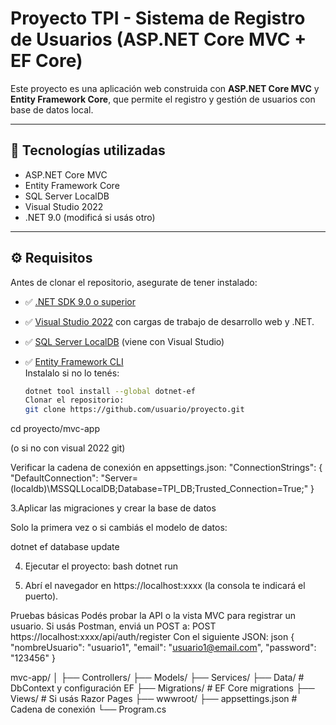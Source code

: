 ﻿# Proyecto TPI - Sistema de Registro de Usuarios (ASP.NET Core MVC + EF Core)

Este proyecto es una aplicación web construida con **ASP.NET Core MVC** y **Entity Framework Core**, que permite el registro y gestión de usuarios con base de datos local.

---

## 🚀 Tecnologías utilizadas

- ASP.NET Core MVC
- Entity Framework Core
- SQL Server LocalDB
- Visual Studio 2022
- .NET 9.0 (modificá si usás otro)

---

## ⚙️ Requisitos

Antes de clonar el repositorio, asegurate de tener instalado:

- ✅ [.NET SDK 9.0 o superior](https://dotnet.microsoft.com/download)
- ✅ [Visual Studio 2022](https://visualstudio.microsoft.com/) con cargas de trabajo de desarrollo web y .NET.
- ✅ [SQL Server LocalDB](https://docs.microsoft.com/sql/database-engine/configure-windows/sql-server-express-localdb) (viene con Visual Studio)
- ✅ [Entity Framework CLI](https://learn.microsoft.com/ef/core/cli/dotnet)  
  Instalalo si no lo tenés:

  ```bash
  dotnet tool install --global dotnet-ef
  Clonar el repositorio:
  git clone https://github.com/usuario/proyecto.git
cd proyecto/mvc-app

(o si no con visual 2022 git)

Verificar la cadena de conexión en appsettings.json:
"ConnectionStrings": {
  "DefaultConnection": "Server=(localdb)\\MSSQLLocalDB;Database=TPI_DB;Trusted_Connection=True;"
}

3.Aplicar las migraciones y crear la base de datos

Solo la primera vez o si cambiás el modelo de datos:

dotnet ef database update

4. Ejecutar el proyecto:
bash
dotnet run

5. Abrí el navegador en https://localhost:xxxx (la consola te indicará el puerto).



 Pruebas básicas
Podés probar la API o la vista MVC para registrar un usuario. Si usás Postman, enviá un POST a:
POST https://localhost:xxxx/api/auth/register
Con el siguiente JSON:
json
{
  "nombreUsuario": "usuario1",
  "email": "usuario1@email.com",
  "password": "123456"
}

mvc-app/
│
├── Controllers/
├── Models/
├── Services/
├── Data/             # DbContext y configuración EF
├── Migrations/       # EF Core migrations
├── Views/            # Si usás Razor Pages
├── wwwroot/
├── appsettings.json  # Cadena de conexión
└── Program.cs

